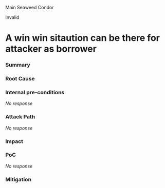 Main Seaweed Condor

Invalid

# A win win sitaution can be there for attacker as borrower

### Summary


### Root Cause



### Internal pre-conditions



_No response_

### Attack Path

_No response_

### Impact

### PoC

_No response_

### Mitigation
